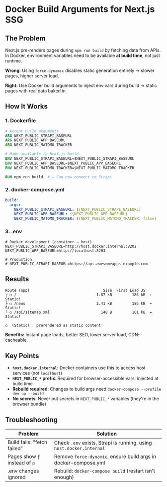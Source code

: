 # Docker Build Arguments for Next.js SSG

## The Problem

Next.js pre-renders pages during `npm run build` by fetching data from APIs. In Docker, environment variables need to be available **at build time**, not just runtime.

**Wrong:** Using `force-dynamic` disables static generation entirely → slower pages, higher server load.

**Right:** Use Docker build arguments to inject env vars during build → static pages with real data baked in.

## How It Works

### 1. Dockerfile
```dockerfile
# Accept build arguments
ARG NEXT_PUBLIC_STRAPI_BASEURL
ARG NEXT_PUBLIC_APP_BASEURL
ARG NEXT_PUBLIC_MATOMO_TRACKER

# Make available to Next.js build
ENV NEXT_PUBLIC_STRAPI_BASEURL=$NEXT_PUBLIC_STRAPI_BASEURL
ENV NEXT_PUBLIC_APP_BASEURL=$NEXT_PUBLIC_APP_BASEURL
ENV NEXT_PUBLIC_MATOMO_TRACKER=$NEXT_PUBLIC_MATOMO_TRACKER

RUN npm run build  # ← Can now connect to Strapi
```

### 2. docker-compose.yml
```yaml
build:
  args:
    NEXT_PUBLIC_STRAPI_BASEURL: ${NEXT_PUBLIC_STRAPI_BASEURL}
    NEXT_PUBLIC_APP_BASEURL: ${NEXT_PUBLIC_APP_BASEURL}
    NEXT_PUBLIC_MATOMO_TRACKER: ${NEXT_PUBLIC_MATOMO_TRACKER:-false}
```

### 3. .env
```env
# Docker development (container → host)
NEXT_PUBLIC_STRAPI_BASEURL=http://host.docker.internal:8202
NEXT_PUBLIC_APP_BASEURL=http://localhost:8203

# Production
# NEXT_PUBLIC_STRAPI_BASEURL=https://api.awesomeapps.example.com
```

## Results

```
Route (app)                                 Size  First Load JS
┌ ○ /                                    1.87 kB         186 kB  ← Static!
├ ○ /news                                2.41 kB         186 kB  ← Static!
└ ○ /api/sitemap.xml                       148 B         101 kB  ← Static!

○  (Static)   prerendered as static content
```

**Benefits:** Instant page loads, better SEO, lower server load, CDN-cacheable.

## Key Points

- **`host.docker.internal`**: Docker containers use this to access host services (not `localhost`)
- **`NEXT_PUBLIC_*` prefix**: Required for browser-accessible vars, injected at build time
- **Rebuild required**: Changes to build args need `docker-compose --profile dev up --build`
- **No secrets**: Never put secrets in `NEXT_PUBLIC_*` variables (they're in the browser bundle)

## Troubleshooting

| Problem | Solution |
|---------|----------|
| Build fails: "fetch failed" | Check `.env` exists, Strapi is running, using `host.docker.internal` |
| Pages show `ƒ` instead of `○` | Remove `force-dynamic`, ensure build args in docker-compose.yml |
| .env changes ignored | Rebuild: `docker-compose build` (restart isn't enough) |

